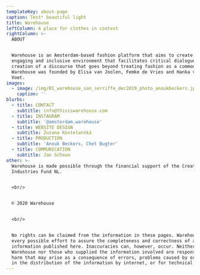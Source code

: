 ```yaml
---
templateKey: about-page
caption: Test* beautiful light
title: Warehouse
leftColumn: A place for clothes in context
rightColumn: >-
  ABOUT


  Warehouse is an Amsterdam-based fashion platform that aims to create an open,
  engaging and inclusive environment that facilitates critical dialogue and the
  creation of a discourse that goes beyond treating fashion as a commodity.
  Warehouse was founded by Elisa van Joolen, Femke de Vries and Hanka van der
  Voet.
images:
  - image: /img/01_warehouse_san_serriffe_dec2019_photo_anoukbeckers.jpg
    caption: ''
blurbs:
  - title: CONTACT
    subtitle: info@thisiswarehouse.com
  - title: INSTAGRAM
    subtitle: '@amsterdam.warehouse'
  - title: WEBSITE DESIGN
    subtitle: Zuzana Kostelanská
  - title: PRODUCTION
    subtitle: 'Anouk Beckers, Chet Bugter'
  - title: COMMUNICATION
    subtitle: Jan Schoon
other: >-
  Warehouse is made possible through the financial support of the Creative
  Industries Fund NL.


  <br/>


  © 2020 Warehouse


  <br/>


  No rights can be claimed from the information in these pages. Warehouse makes
  every possible effort to assure the completeness and correctness of all
  information published here. Inaccuracies can, however, occur. Neither
  Warehouse nor those who supplied the information involved are responsible for
  harm that may arise as a consequence of errors, problems caused by or inherent
  in the distribution of the information by internet, or for technical failures.
---
```

